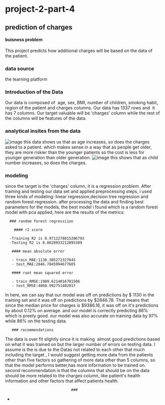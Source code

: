 # project-2-part-4
## prediction of charges
#### buisness problem
This project predicts how additional charges will be based on the data of the patient.
### data source
the learning platform
### Introduction of the Data
Our data is composed of  age, sex, BMI, number of children, smoking habit, region of the patient and charges columns.
Our data has 1337 rows and  it has 7 columns.
Our target valuable will be 'charges' column while the rest of the columns will be features of the data.
### analytical insites from the data
![image](https://github.com/elleniayele/project-2-part-4/assets/61632568/a1d36838-6f35-430f-b324-be79ce261567)
this data shows us that as age increases, so does the charges asked to a patient. which makes sense in a way that as people get older, they are more riskier than the younger patients so the cost is less for younger generation than older generation.
![image](https://github.com/elleniayele/project-2-part-4/assets/61632568/8c2cec35-9fd0-43db-bd56-091a99a245df)
this shows that as child number increases, so does the charges.
### modeling
since the target is the 'charges' column, it is a regression problem. After training and testing our data set and applied preprocessing steps,  i used three kinds of modeling: linear regression,decision tree regression and random forest regression. after processing the data and finding best parameters for the models, the best model i found which is a random forest model with pca applied, here are the results of the metrics:
      
      ### random forest regressiion 
      
        #### r2 score
        
      -Training R2 is 0.9712278015286793
      -Testing R2 is 0.8628933212895309

       #### mean absolute error
       
       - train_MAE:1130.305272327645
       - test_MAE:2846.7845994677605
       
       #### root mean squared error

       - train_RMSE:1989.6214016701506
       - test_RMSE:4868.992751402017
       
 In here, we can say that our model was off on predictions by $ 1130 in the training set and it was off on predictions by $2846.78. That means that since the median price for charges is $9386.16, it was off on it's predictions by about 0.12% on average. and our model is correctly predicting 88% which is preety good.
our model was also accurate on training data by 97% while 86% on the testing data. 

       ### recommendations

      
The data is over fit slightly since it is making  almost good predictions based on what it was trained on but the larger number of errors on testing data. I assume is the is due to the Datas not related to each other that much including the target , I would suggest getting more data from the patients other than five factors so gathering of more data other than 5 columns, so that the model performs better,has more information to be trained on.
second recommendation is that the columns that should be on the data should be more related to the charges column, like patient's health information and other factors that affect patients health.

                                  ### 




  -


  





